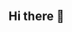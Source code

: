 ## Hi there 👋

<!--
**Tech Community Catalyst | Strategy Architect | Empowering Leaders

Bridging the gap between technology and people. I'm passionate about:
- Fostering inclusive tech communities
- Crafting impactful strategies for digital transformation
- Mentoring the next generation of tech leaders

My repositories showcase resources, guides, and case studies on:
- Community engagement best practices
- Strategic planning frameworks for tech initiatives
- Leadership development in the digital age

Let's connect and build a more collaborative, strategic, and human-centred tech ecosystem!

Here are some ideas to get you started:

- 🔭 I’m currently working on http://www.singularitynet.africa/
- 🌱 I’m currently learning ...
- 👯 I’m looking to collaborate on ...
- 🤔 I’m looking for help with ...
- 💬 Ask me about ...
- 📫 How to reach me: ...
- 😄 Pronouns: ...
- ⚡ Fun fact: ...
-->
